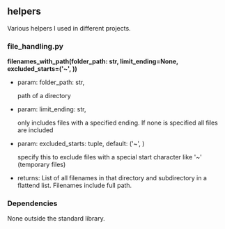 ## helpers

Various helpers I used in different projects.

### file_handling.py

**filenames_with_path(folder_path: str, limit_ending=None, excluded_starts=('~', ))**

* param: folder_path: str,
 
    path of a directory
* param: limit_ending: str, 

    only includes files with a specified ending. If none is specified all files are included
    
* param: excluded_starts: tuple, default: ('~', )
 
    specify this to exclude files with a special start character like '~' (temporary files)
 

* returns: List of all filenames in that directory and subdirectory in a flattend list. Filenames include full path.


### Dependencies

None outside the standard library.